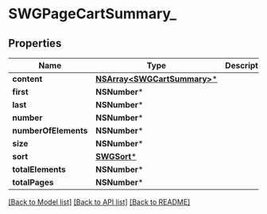 # SWGPageCartSummary_

## Properties
Name | Type | Description | Notes
------------ | ------------- | ------------- | -------------
**content** | [**NSArray&lt;SWGCartSummary&gt;***](SWGCartSummary.md) |  | [optional] 
**first** | **NSNumber*** |  | [optional] 
**last** | **NSNumber*** |  | [optional] 
**number** | **NSNumber*** |  | [optional] 
**numberOfElements** | **NSNumber*** |  | [optional] 
**size** | **NSNumber*** |  | [optional] 
**sort** | [**SWGSort***](SWGSort.md) |  | [optional] 
**totalElements** | **NSNumber*** |  | [optional] 
**totalPages** | **NSNumber*** |  | [optional] 

[[Back to Model list]](../README.md#documentation-for-models) [[Back to API list]](../README.md#documentation-for-api-endpoints) [[Back to README]](../README.md)


